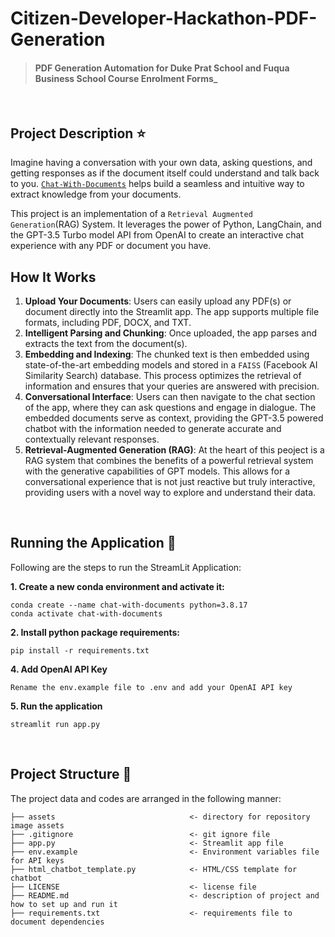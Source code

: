 # Citizen-Developer-Hackathon-PDF-Generation
> #### PDF Generation Automation for Duke Prat School and Fuqua Business School Course Enrolment Forms_  
&nbsp;

## Project Description ⭐  
Imagine having a conversation with your own data, asking questions, and getting responses as if the document itself could understand and talk back to you. [`Chat-With-Documents`](https://chatwithdocuments.streamlit.app) helps build a seamless and intuitive way to extract knowledge from your documents.

This project is an implementation of a `Retrieval Augmented Generation`(RAG) System. It leverages the power of Python, LangChain, and the GPT-3.5 Turbo model API from OpenAI to create an interactive chat experience with any PDF or document you have. 

## How It Works

1. **Upload Your Documents**: Users can easily upload any PDF(s) or document directly into the Streamlit app. The app supports multiple file formats, including PDF, DOCX, and TXT.
2. **Intelligent Parsing and Chunking**: Once uploaded, the app parses and extracts the text from the document(s).
3. **Embedding and Indexing**: The chunked text is then embedded using state-of-the-art embedding models and stored in a `FAISS` (Facebook AI Similarity Search) database. This process optimizes the retrieval of information and ensures that your queries are answered with precision.
4. **Conversational Interface**: Users can then navigate to the chat section of the app, where they can ask questions and engage in dialogue. The embedded documents serve as context, providing the GPT-3.5 powered chatbot with the information needed to generate accurate and contextually relevant responses.
5. **Retrieval-Augmented Generation (RAG)**: At the heart of this peoject is a RAG system that combines the benefits of a powerful retrieval system with the generative capabilities of GPT models. This allows for a conversational experience that is not just reactive but truly interactive, providing users with a novel way to explore and understand their data.

&nbsp;
## Running the Application 🧨  
Following are the steps to run the StreamLit Application: 


**1. Create a new conda environment and activate it:** 
```
conda create --name chat-with-documents python=3.8.17
conda activate chat-with-documents
```
**2. Install python package requirements:** 
```
pip install -r requirements.txt 
```
**4. Add OpenAI API Key**
```
Rename the env.example file to .env and add your OpenAI API key
```
**5. Run the application**
```
streamlit run app.py
```

&nbsp;  
## Project Structure 🧬  
The project data and codes are arranged in the following manner:

```
├── assets                              <- directory for repository image assets
├── .gitignore                          <- git ignore file
├── app.py                              <- Streamlit app file
├── env.example                         <- Environment variables file for API keys
├── html_chatbot_template.py            <- HTML/CSS template for chatbot
├── LICENSE                             <- license file
├── README.md                           <- description of project and how to set up and run it
├── requirements.txt                    <- requirements file to document dependencies
```  


